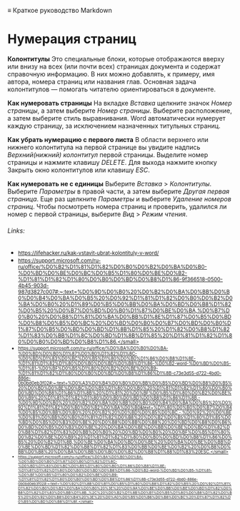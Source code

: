 ≡ Краткое руководство Markdown

# Нумерация страниц

**Колонтитулы**
Это специальные блоки, которые отображаются вверху или внизу на всех (или почти всех) страницах документа и содержат справочную информацию. 
В них можно добавлять, к примеру, имя автора, номера страниц или названия глав.
Основная задача колонтитулов — помогать читателю ориентироваться в документе.

**Как нумеровать страницы**
На вкладке *Вставка* щелкните значок *Номер страницы*, а затем выберите *Номер страницы*. 
Выберите расположение, а затем выберите стиль выравнивания. 
Word автоматически нумерует каждую страницу, за исключением назначенных титульных страниц.

**Как убрать нумерацию с первого листа**
В области верхнего или нижнего колонтитула на первой странице вы увидите надпись *Верхний(нижний) колонтитул* первой страницы. 
Выделите номер страницы и нажмите клавишу *DELETE*. 
Для выхода нажмите кнопку Закрыть окно колонтитулов или клавишу *ESC*.

**Как нумеровать не с единицы**
Выберите *Вставка* > *Колонтитулы*.
Выберите *Параметры* в правой части, а затем выберите *Другая первая страница*. 
Еще раз щелкните *Параметры* и выберите *Удаление номеров страниц*. 
Чтобы посмотреть номера страниц и проверить, удалился ли номер с первой страницы, выберите *Вид* > *Режим чтения*.




###### Links:

 * <small>https://lifehacker.ru/kak-vstavit-ubrat-kolontituly-v-word/</small>
 * <small>https://support.microsoft.com/ru-ru/office/%D0%B2%D1%81%D1%82%D0%B0%D0%B2%D0%BA%D0%B0-%D0%BD%D0%BE%D0%BC%D0%B5%D1%80%D0%BE%D0%B2-%D1%81%D1%82%D1%80%D0%B0%D0%BD%D0%B8%D1%86-9f366518-0500-4b45-903d-987d3827c007#:~:text=%D0%9D%D0%B0%20%D0%B2%D0%BA%D0%BB%D0%B0%D0%B4%D0%BA%D0%B5%20%D0%92%D1%81%D1%82%D0%B0%D0%B2%D0%BA%D0%B0%20%D1%89%D0%B5%D0%BB%D0%BA%D0%BD%D0%B8%D1%82%D0%B5%20%D0%B7%D0%BD%D0%B0%D1%87%D0%BE%D0%BA,%D0%B7%D0%B0%20%D0%B8%D1%81%D0%BA%D0%BB%D1%8E%D1%87%D0%B5%D0%BD%D0%B8%D0%B5%D0%BC%20%D0%BD%D0%B0%D0%B7%D0%BD%D0%B0%D1%87%D0%B5%D0%BD%D0%BD%D1%8B%D1%85%20%D1%82%D0%B8%D1%82%D1%83%D0%BB%D1%8C%D0%BD%D1%8B%D1%85%20%D1%81%D1%82%D1%80%D0%B0%D0%BD%D0%B8%D1%86.</small>
 * <small>https://support.microsoft.com/ru-ru/office/%D0%BA%D0%B0%D0%BA-%D0%BD%D0%B0%D1%87%D0%B0%D1%82%D1%8C-%D0%BD%D1%83%D0%BC%D0%B5%D1%80%D0%B0%D1%86%D0%B8%D1%8E-%D1%81%D1%82%D1%80%D0%B0%D0%BD%D0%B8%D1%86-%D0%B2-word-%D0%BD%D0%B5-%D1%81-%D0%BF%D0%B5%D1%80%D0%B2%D0%BE%D0%B9-%D1%81%D1%82%D1%80%D0%B0%D0%BD%D0%B8%D1%86%D1%8B-c73e3d55-d722-4bd0-886e-0b0bd0eb3f02#:~:text=%D0%A3%D0%B4%D0%B0%D0%BB%D0%B5%D0%BD%D0%B8%D0%B5%20%D0%BD%D0%BE%D0%BC%D0%B5%D1%80%D0%B0%20%D1%81%D1%82%D1%80%D0%B0%D0%BD%D0%B8%D1%86%D1%8B%20%D1%81%20%D0%BF%D0%B5%D1%80%D0%B2%D0%BE%D0%B9%20%D1%81%D1%82%D1%80%D0%B0%D0%BD%D0%B8%D1%86%D1%8B,-%D0%9D%D0%B0%20%D0%B2%D0%BA%D0%BB%D0%B0%D0%B4%D0%BA%D0%B5%20%D0%92%D1%81%D1%82%D0%B0%D0%B2%D0%BA%D0%B0&text=%D1%80%D0%B0%D0%B7%D0%B4%D0%B5%D0%BB%D0%B0%20%D0%B2%20%D0%BD%D0%B5%D0%BC.-,%D0%92%20%D0%BE%D0%B1%D0%BB%D0%B0%D1%81%D1%82%D0%B8%20%D0%B2%D0%B5%D1%80%D1%85%D0%BD%D0%B5%D0%B3%D0%BE%20%D0%B8%D0%BB%D0%B8%20%D0%BD%D0%B8%D0%B6%D0%BD%D0%B5%D0%B3%D0%BE%20%D0%BA%D0%BE%D0%BB%D0%BE%D0%BD%D1%82%D0%B8%D1%82%D1%83%D0%BB%D0%B0%20%D0%BD%D0%B0%20%D0%BF%D0%B5%D1%80%D0%B2%D0%BE%D0%B9%20%D1%81%D1%82%D1%80%D0%B0%D0%BD%D0%B8%D1%86%D0%B5%20%D0%B2%D1%8B,%D0%BE%D0%BA%D0%BD%D0%BE%20%D0%BA%D0%BE%D0%BB%D0%BE%D0%BD%D1%82%D0%B8%D1%82%D1%83%D0%BB%D0%BE%D0%B2%20%D0%B8%D0%BB%D0%B8%20%D0%BA%D0%BB%D0%B0%D0%B2%D0%B8%D1%88%D1%83%20ESC.</small>
 * <small>https://support.microsoft.com/ru-ru/office/%D0%BA%D0%B0%D0%BA-%D0%BD%D0%B0%D1%87%D0%B0%D1%82%D1%8C-%D0%BD%D1%83%D0%BC%D0%B5%D1%80%D0%B0%D1%86%D0%B8%D1%8E-%D1%81%D1%82%D1%80%D0%B0%D0%BD%D0%B8%D1%86-%D0%B2-word-%D0%BD%D0%B5-%D1%81-%D0%BF%D0%B5%D1%80%D0%B2%D0%BE%D0%B9-%D1%81%D1%82%D1%80%D0%B0%D0%BD%D0%B8%D1%86%D1%8B-c73e3d55-d722-4bd0-886e-0b0bd0eb3f02#:~:text=%D0%92%D1%8B%D0%B1%D0%B5%D1%80%D0%B8%D1%82%D0%B5%20%D0%92%D1%81%D1%82%D0%B0%D0%B2%D0%BA%D0%B0%20%3E%20%D0%9A%D0%BE%D0%BB%D0%BE%D0%BD%D1%82%D0%B8%D1%82%D1%83%D0%BB%D1%8B.,%2C%20%D0%B2%D1%8B%D0%B1%D0%B5%D1%80%D0%B8%D1%82%D0%B5%20%D0%92%D0%B8%D0%B4%20%3E%20%D0%A0%D0%B5%D0%B6%D0%B8%D0%BC%20%D1%87%D1%82%D0%B5%D0%BD%D0%B8%D1%8F.</small>
